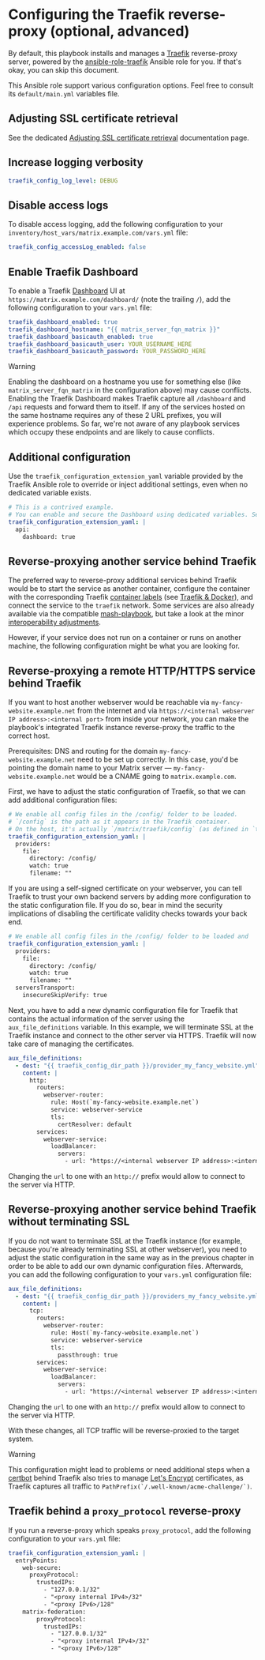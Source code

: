 # Configuring the Traefik reverse-proxy (optional, advanced)

By default, this playbook installs and manages a [Traefik](https://doc.traefik.io/traefik/) reverse-proxy server, powered by the [ansible-role-traefik](https://github.com/mother-of-all-self-hosting/ansible-role-traefik) Ansible role for you. If that's okay, you can skip this document.

This Ansible role support various configuration options. Feel free to consult its `default/main.yml` variables file.

## Adjusting SSL certificate retrieval

See the dedicated [Adjusting SSL certificate retrieval](configuring-playbook-ssl-certificates.md) documentation page.

## Increase logging verbosity

```yaml
traefik_config_log_level: DEBUG
```

## Disable access logs

To disable access logging, add the following configuration to your `inventory/host_vars/matrix.example.com/vars.yml` file:

```yaml
traefik_config_accessLog_enabled: false
```

## Enable Traefik Dashboard

To enable a Traefik [Dashboard](https://doc.traefik.io/traefik/operations/dashboard/) UI at `https://matrix.example.com/dashboard/` (note the trailing `/`), add the following configuration to your `vars.yml` file:

```yaml
traefik_dashboard_enabled: true
traefik_dashboard_hostname: "{{ matrix_server_fqn_matrix }}"
traefik_dashboard_basicauth_enabled: true
traefik_dashboard_basicauth_user: YOUR_USERNAME_HERE
traefik_dashboard_basicauth_password: YOUR_PASSWORD_HERE
```

> [!WARNING]
> Enabling the dashboard on a hostname you use for something else (like `matrix_server_fqn_matrix` in the configuration above) may cause conflicts. Enabling the Traefik Dashboard makes Traefik capture all `/dashboard` and `/api` requests and forward them to itself. If any of the services hosted on the same hostname requires any of these 2 URL prefixes, you will experience problems. So far, we're not aware of any playbook services which occupy these endpoints and are likely to cause conflicts.

## Additional configuration

Use the `traefik_configuration_extension_yaml` variable provided by the Traefik Ansible role to override or inject additional settings, even when no dedicated variable exists.

```yaml
# This is a contrived example.
# You can enable and secure the Dashboard using dedicated variables. See above.
traefik_configuration_extension_yaml: |
  api:
    dashboard: true
```

## Reverse-proxying another service behind Traefik

The preferred way to reverse-proxy additional services behind Traefik would be to start the service as another container, configure the container with the corresponding Traefik [container labels](https://docs.docker.com/config/labels-custom-metadata/) (see [Traefik & Docker](https://doc.traefik.io/traefik/routing/providers/docker/)), and connect the service to the `traefik` network. Some services are also already available via the compatible [mash-playbook](https://github.com/mother-of-all-self-hosting/mash-playbook), but take a look at the minor [interoperability adjustments](https://github.com/mother-of-all-self-hosting/mash-playbook/blob/main/docs/interoperability.md).

However, if your service does not run on a container or runs on another machine, the following configuration might be what you are looking for.

## Reverse-proxying a remote HTTP/HTTPS service behind Traefik

If you want to host another webserver would be reachable via `my-fancy-website.example.net` from the internet and via `https://<internal webserver IP address>:<internal port>` from inside your network, you can make the playbook's integrated Traefik instance reverse-proxy the traffic to the correct host.

Prerequisites: DNS and routing for the domain `my-fancy-website.example.net` need to be set up correctly. In this case, you'd be pointing the domain name to your Matrix server — `my-fancy-website.example.net` would be a CNAME going to `matrix.example.com`.

First, we have to adjust the static configuration of Traefik, so that we can add additional configuration files:

```yaml
# We enable all config files in the /config/ folder to be loaded.
# `/config` is the path as it appears in the Traefik container.
# On the host, it's actually `/matrix/traefik/config` (as defined in `traefik_config_dir_path`).
traefik_configuration_extension_yaml: |
  providers:
    file:
      directory: /config/
      watch: true
      filename: ""
```

If you are using a self-signed certificate on your webserver, you can tell Traefik to trust your own backend servers by adding more configuration to the static configuration file. If you do so, bear in mind the security implications of disabling the certificate validity checks towards your back end.

```yaml
# We enable all config files in the /config/ folder to be loaded and
traefik_configuration_extension_yaml: |
  providers:
    file:
      directory: /config/
      watch: true
      filename: ""
  serversTransport:
    insecureSkipVerify: true
```

Next, you have to add a new dynamic configuration file for Traefik that contains the actual information of the server using the `aux_file_definitions` variable. In this example, we will terminate SSL at the Traefik instance and connect to the other server via HTTPS. Traefik will now take care of managing the certificates.

```yaml
aux_file_definitions:
  - dest: "{{ traefik_config_dir_path }}/provider_my_fancy_website.yml"
    content: |
      http:
        routers:
          webserver-router:
            rule: Host(`my-fancy-website.example.net`)
            service: webserver-service
            tls:
              certResolver: default
        services:
          webserver-service:
            loadBalancer:
              servers:
                - url: "https://<internal webserver IP address>:<internal port>"
```
Changing the `url` to one with an `http://` prefix would allow to connect to the server via HTTP.

## Reverse-proxying another service behind Traefik without terminating SSL

If you do not want to terminate SSL at the Traefik instance (for example, because you're already terminating SSL at other webserver), you need to adjust the static configuration in the same way as in the previous chapter in order to be able to add our own dynamic configuration files. Afterwards, you can add the following configuration to your `vars.yml` configuration file:

```yaml
aux_file_definitions:
  - dest: "{{ traefik_config_dir_path }}/providers_my_fancy_website.yml"
    content: |
      tcp:
        routers:
          webserver-router:
            rule: Host(`my-fancy-website.example.net`)
            service: webserver-service
            tls:
              passthrough: true
        services:
          webserver-service:
            loadBalancer:
              servers:
                - url: "https://<internal webserver IP address>:<internal port>"
```
Changing the `url` to one with an `http://` prefix would allow to connect to the server via HTTP.

With these changes, all TCP traffic will be reverse-proxied to the target system.

> [!WARNING]
> This configuration might lead to problems or need additional steps when a [certbot](https://certbot.eff.org/) behind Traefik also tries to manage [Let's Encrypt](https://letsencrypt.org/) certificates, as Traefik captures all traffic to ```PathPrefix(`/.well-known/acme-challenge/`)```.

## Traefik behind a `proxy_protocol` reverse-proxy

If you run a reverse-proxy which speaks `proxy_protocol`, add the following configuration to your `vars.yml` file:

```yaml
traefik_configuration_extension_yaml: |
  entryPoints:
    web-secure:
      proxyProtocol:
        trustedIPs:
          - "127.0.0.1/32"
          - "<proxy internal IPv4>/32"
          - "<proxy IPv6>/128"
    matrix-federation:
        proxyProtocol:
          trustedIPs:
            - "127.0.0.1/32"
            - "<proxy internal IPv4>/32"
            - "<proxy IPv6>/128"
```
